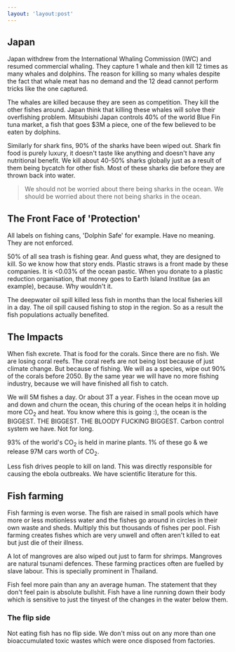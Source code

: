 ```yaml
---
layout: 'layout:post'
---
```


## Japan
Japan withdrew from the International Whaling Commission (IWC) and resumed commercial whaling. They capture 1 whale and then kill 12 times as many whales and dolphins. The reason for killing so many whales despite the fact that whale meat has no demand and the 12 dead cannot perform tricks like the one captured.

The whales are killed because they are seen as competition. They kill the other fishes around. Japan think that killing these whales will solve their overfishing problem. Mitsubishi Japan controls 40% of the world Blue Fin tuna market, a fish that goes $3M a piece, one of the few believed to be eaten by dolphins.

Similarly for shark fins, 90% of the sharks have been wiped out. Shark fin food is purely luxury, it doesn't taste like anything and doesn't have any nutritional benefit. We kill about 40-50% sharks globally just as a result of them being bycatch for other fish. Most of these sharks die before they are thrown back into water.

>We should not be worried about there being sharks in the ocean. We should be worried about there not being sharks in the ocean.

## The Front Face of 'Protection'

All labels on fishing cans, 'Dolphin Safe' for example. Have no meaning. They are not enforced.

50% of all sea trash is fishing gear. And guess what, they are designed to kill. So we know how that story ends. Plastic straws is a front made by these companies. It is &lt;0.03% of the ocean pastic. When you donate to a plastic reduction organisation, that money goes to Earth Island Institue (as an example), because. Why wouldn't it.

The deepwater oil spill killed less fish in months than the local fisheries kill in a day. The oil spill caused fishing to stop in the region. So as a result the fish populations actually benefited.

## The Impacts

When fish excrete. That is food for the corals. Since there are no fish. We are losing coral reefs. The coral reefs are not being lost because of just climate change. But because of fishing. We will as a species, wipe out 90% of the corals before 2050. By the same year we will have no more fishing industry, because we will have finished all fish to catch.

We will 5M fishes a day. Or about 3T a year. Fishes in the ocean move up and down and churn the ocean, this churing of the ocean helps it in holding more CO<sub>2</sub> and heat. You know where this is going :\), the ocean is the BIGGEST. THE BIGGEST. THE BLOODY FUCKING BIGGEST. Carbon control system we have. Not for long.

93% of the world's CO<sub>2</sub> is held in marine plants. 1% of these go & we release 97M cars worth of CO<sub>2</sub>.

Less fish drives people to kill on land. This was directly responsible for causing the ebola outbreaks. We have scientific literature for this.

## Fish farming

Fish farming is even worse. The fish are raised in small pools which have more or less motionless water and the fishes go around in circles in their own waste and sheds. Multiply this but thousands of fishes per pool. Fish farming creates fishes which are very unwell and often aren't killed to eat but just die of their illness.

A lot of mangroves are also wiped out just to farm for shrimps. Mangroves are natural tsunami defences. These farming practices often are fuelled by slave labour. This is specially prominent in Thailand.

Fish feel more pain than any an average human. The statement that they don't feel pain is absolute bullshit. Fish have a line running down their body which is sensitive to just the tinyest of the changes in the water below them.

### The flip side
Not eating fish has no flip side. We don't miss out on any more than one bioaccumulated toxic wastes which were once disposed from factories.